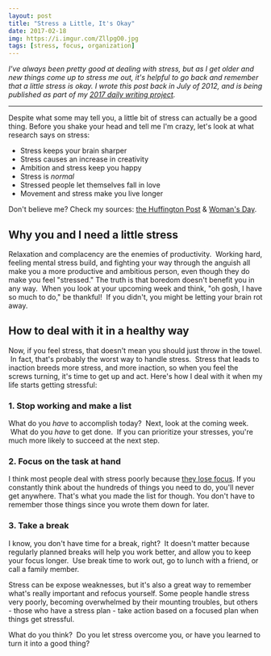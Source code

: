 ```yaml
---
layout: post
title: "Stress a Little, It's Okay"
date: 2017-02-18
img: https://i.imgur.com/ZllpgO0.jpg
tags: [stress, focus, organization]
---
```

*I've always been pretty good at dealing with stress, but as I get older and new things come up to stress me out, it's helpful to go back and remember that a little stress is okay. I wrote this post back in July of 2012, and is being published as part of my [2017 daily writing project](/posts/2017-writing-goal).*

-----

Despite what some may tell you, a little bit of stress can actually be a good thing. Before you shake your head and tell me I'm crazy, let's look at what research says on stress:

*   Stress keeps your brain sharper
*   Stress causes an increase in creativity
*   Ambition and stress keep you happy
*   Stress is _normal_
*   Stressed people let themselves fall in love
*   Movement and stress make you live longer

Don't believe me? Check my sources: [the Huffington Post](http://www.huffingtonpost.com/todd-buchholz/stress-not-a-bad-thing_b_1711666.html?utm_hp_ref=books&ncid=edlinkusaolp00000009#slide=1292017) & [Woman's Day](http://www.womansday.com/health-fitness/stress-management/7-ways-stress-can-actually-be-good-for-you-104481).

## Why you and I need a little stress

Relaxation and complacency are the enemies of productivity.  Working hard, feeling mental stress build, and fighting your way through the anguish all make you a more productive and ambitious person, even though they do make you feel "stressed." The truth is that boredom doesn't benefit you in any way.  When you look at your upcoming week and think, "oh gosh, I have so much to do," be thankful!  If you didn't, you might be letting your brain rot away. 

## How to deal with it in a healthy way

Now, if you feel stress, that doesn't mean you should just throw in the towel.  In fact, that's probably the worst way to handle stress.  Stress that leads to inaction breeds more stress, and more inaction, so when you feel the screws turning, it's time to get up and act. Here's how I deal with it when my life starts getting stressful:

### 1.  Stop working and make a list

What do you _have_ to accomplish today?  Next, look at the coming week.  What do you _have_ to get done.  If you can prioritize your stresses, you're much more likely to succeed at the next step.

### 2.  Focus on the task at hand

I think most people deal with stress poorly because [they lose focus](https://www.karllhughes.com/posts/training-for-focus-four-ways-eyes-big-picture). If you constantly think about the hundreds of things you need to do, you'll never get anywhere. That's what you made the list for though. You don't have to remember those things since you wrote them down for later.

### 3.  Take a break

I know, you don't have time for a break, right?  It doesn't matter because regularly planned breaks will help you work better, and allow you to keep your focus longer.  Use break time to work out, go to lunch with a friend, or call a family member.

Stress can be expose weaknesses, but it's also a great way to remember what's really important and refocus yourself. Some people handle stress very poorly, becoming overwhelmed by their mounting troubles, but others - those who have a stress plan - take action based on a focused plan when things get stressful.

What do you think?  Do you let stress overcome you, or have you learned to turn it into a good thing?
